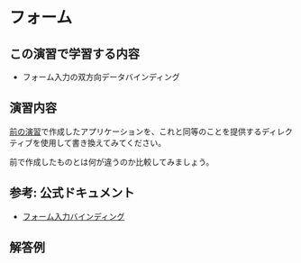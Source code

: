 # フォーム

## この演習で学習する内容
- フォーム入力の双方向データバインディング

## 演習内容
[前の演習](./directive.md)で作成したアプリケーションを、これと同等のことを提供するディレクティブを使用して書き換えてみてください。

前で作成したものとは何が違うのか比較してみましょう。

## 参考: 公式ドキュメント
- [フォーム入力バインディング](https://jp.vuejs.org/v2/guide/forms.html)

## 解答例

